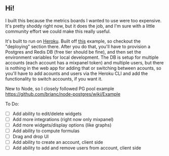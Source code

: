 ## Hi!

I built this because the metrics boards I wanted to use were too expensive. It's pretty shoddy right now, but it does the job, and I'm sure with a little community effort we could make this really useful. 

It's built to run on [Heroku](http://heroku.com). Built off [this](https://github.com/fullstackreact/food-lookup-demo) example, so checkout the "deploying" section there. After you do that, you'll have to provision a Postgres and Redis DB (free tier should be fine), and then set the environment variables for local development. The DB is setup for multiple accounts (each account has a mixpanel token) and multiple users, but there is nothing in the web app for adding that or switching between acounts, so you'll have to add acounts and users via the Heroku CLI and add the functionality to switch accounts, if you want it.

New to Node, so I closely followed PG pool example
https://github.com/brianc/node-postgres/wiki/Example

To Do:
- [ ] Add ability to edit/delete widgets
- [ ] Add more integrations (right now only mixpanel)
- [ ] Add more widgets/display options (like graphs)
- [ ] Add ability to compute formulas
- [ ] Drag and drop UI
- [ ] Add ability to create an account, client side
- [ ] Add ability to add and remove users from account, client side
